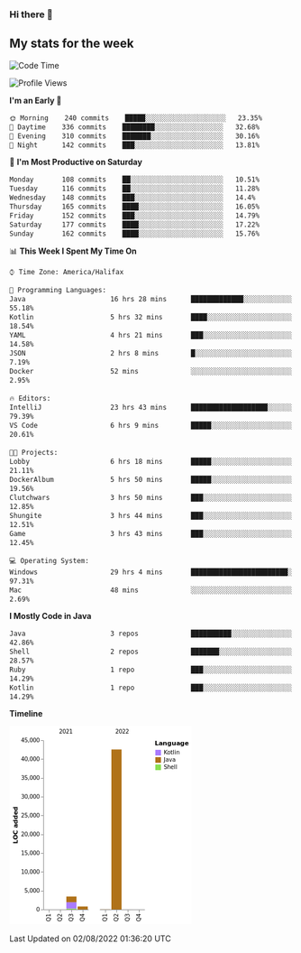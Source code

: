### Hi there 👋

## My stats for the week
<!--START_SECTION:waka-->
![Code Time](http://img.shields.io/badge/Code%20Time-356%20hrs%2027%20mins-blue)

![Profile Views](http://img.shields.io/badge/Profile%20Views-0-blue)

**I'm an Early 🐤** 

```text
🌞 Morning    240 commits    █████░░░░░░░░░░░░░░░░░░░░   23.35% 
🌆 Daytime    336 commits    ████████░░░░░░░░░░░░░░░░░   32.68% 
🌃 Evening    310 commits    ███████░░░░░░░░░░░░░░░░░░   30.16% 
🌙 Night      142 commits    ███░░░░░░░░░░░░░░░░░░░░░░   13.81%

```
📅 **I'm Most Productive on Saturday** 

```text
Monday       108 commits    ██░░░░░░░░░░░░░░░░░░░░░░░   10.51% 
Tuesday      116 commits    ██░░░░░░░░░░░░░░░░░░░░░░░   11.28% 
Wednesday    148 commits    ███░░░░░░░░░░░░░░░░░░░░░░   14.4% 
Thursday     165 commits    ████░░░░░░░░░░░░░░░░░░░░░   16.05% 
Friday       152 commits    ███░░░░░░░░░░░░░░░░░░░░░░   14.79% 
Saturday     177 commits    ████░░░░░░░░░░░░░░░░░░░░░   17.22% 
Sunday       162 commits    ████░░░░░░░░░░░░░░░░░░░░░   15.76%

```


📊 **This Week I Spent My Time On** 

```text
⌚︎ Time Zone: America/Halifax

💬 Programming Languages: 
Java                     16 hrs 28 mins      █████████████░░░░░░░░░░░░   55.18% 
Kotlin                   5 hrs 32 mins       ████░░░░░░░░░░░░░░░░░░░░░   18.54% 
YAML                     4 hrs 21 mins       ███░░░░░░░░░░░░░░░░░░░░░░   14.58% 
JSON                     2 hrs 8 mins        █░░░░░░░░░░░░░░░░░░░░░░░░   7.19% 
Docker                   52 mins             ░░░░░░░░░░░░░░░░░░░░░░░░░   2.95%

🔥 Editors: 
IntelliJ                 23 hrs 43 mins      ███████████████████░░░░░░   79.39% 
VS Code                  6 hrs 9 mins        █████░░░░░░░░░░░░░░░░░░░░   20.61%

🐱‍💻 Projects: 
Lobby                    6 hrs 18 mins       █████░░░░░░░░░░░░░░░░░░░░   21.11% 
DockerAlbum              5 hrs 50 mins       █████░░░░░░░░░░░░░░░░░░░░   19.56% 
Clutchwars               3 hrs 50 mins       ███░░░░░░░░░░░░░░░░░░░░░░   12.85% 
Shungite                 3 hrs 44 mins       ███░░░░░░░░░░░░░░░░░░░░░░   12.51% 
Game                     3 hrs 43 mins       ███░░░░░░░░░░░░░░░░░░░░░░   12.45%

💻 Operating System: 
Windows                  29 hrs 4 mins       ████████████████████████░   97.31% 
Mac                      48 mins             ░░░░░░░░░░░░░░░░░░░░░░░░░   2.69%

```

**I Mostly Code in Java** 

```text
Java                     3 repos             ██████████░░░░░░░░░░░░░░░   42.86% 
Shell                    2 repos             ███████░░░░░░░░░░░░░░░░░░   28.57% 
Ruby                     1 repo              ███░░░░░░░░░░░░░░░░░░░░░░   14.29% 
Kotlin                   1 repo              ███░░░░░░░░░░░░░░░░░░░░░░   14.29%

```


**Timeline**

![Chart not found](https://raw.githubusercontent.com/lyndseyy/lyndseyy/main/charts/bar_graph.png) 


 Last Updated on 02/08/2022 01:36:20 UTC
<!--END_SECTION:waka-->